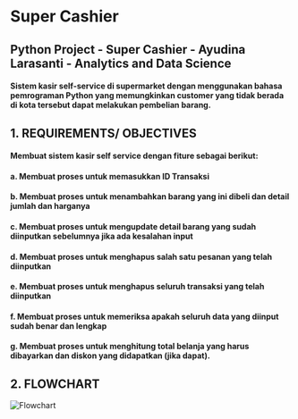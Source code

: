 # Super Cashier
## Python Project - Super Cashier - Ayudina Larasanti - Analytics and Data Science
#### Sistem kasir self-service di supermarket dengan menggunakan bahasa pemrograman Python yang memungkinkan customer yang tidak berada di kota tersebut dapat melakukan pembelian barang.
## 1. REQUIREMENTS/ OBJECTIVES
   #### Membuat sistem kasir self service dengan fiture sebagai berikut:
   #### a. Membuat proses untuk memasukkan ID Transaksi
   #### b. Membuat proses untuk menambahkan barang yang ini dibeli dan detail jumlah dan harganya
   #### c. Membuat proses untuk mengupdate detail barang yang sudah diinputkan sebelumnya jika ada kesalahan input
   #### d. Membuat proses untuk menghapus salah satu pesanan yang telah diinputkan  
   #### e. Membuat proses untuk menghapus seluruh transaksi yang telah diinputkan
   #### f. Membuat proses untuk memeriksa apakah seluruh data yang diinput sudah benar dan lengkap
   #### g. Membuat proses untuk menghitung total belanja yang harus dibayarkan dan diskon yang didapatkan (jika dapat).
 
## 2. FLOWCHART
![Flowchart](https://user-images.githubusercontent.com/123846578/216514621-2c134ee1-4961-4a88-a5c2-5bca5df20e91.jpeg)

